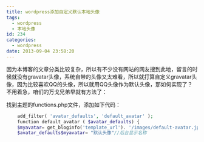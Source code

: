```yaml
---
title: wordpress添加自定义默认本地头像
tags:
  - wordpress
  - 本地头像
id: 234
categories:
  - wordpress
date: 2013-09-04 23:58:20
---
```


因为本博客的文章分类比较复杂，所以有不少没有网站的网友搜到此地，留言的时候就没有gravatar头像，系统自带的头像又太难看，所以就打算自定义gravatar头像，因为比较喜欢QQ的头像，所以就用QQ头像作为默认头像，那如何实现了？不用着急，咱们的万戈兄弟早就有方法了：

找到主题的functions.php文件，添加如下代码：

```php
	add_filter( 'avatar_defaults', 'default_avatar' );
	function default_avatar ( $avatar_defaults) {    
	$myavatar= get_bloginfo('template_url'). '/images/default-avatar.jpg'; //默认图片路径  
	$avatar_defaults$myavatar= "默认头像"//后台显示名称  
	
```